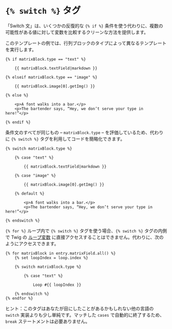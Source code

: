 # `{% switch %}` タグ

「Switch 文」は、いくつかの反復的な `{% if %}` 条件を使う代わりに、複数の可能性がある値に対して変数を比較するクリーンな方法を提供します。

このテンプレートの例では、行列ブロックのタイプによって異なるテンプレートを実行します。

```twig
{% if matrixBlock.type == "text" %}

    {{ matrixBlock.textField|markdown }}

{% elseif matrixBlock.type == "image" %}

    {{ matrixBlock.image[0].getImg() }}

{% else %}

    <p>A font walks into a bar.</p>
    <p>The bartender says, “Hey, we don’t serve your type in here!”</p>

{% endif %}
```

条件文のすべてが同じもの – `matrixBlock.type` – を評価しているため、代わりに `{% switch %}` タグを利用してコードを簡略化できます。

```twig
{% switch matrixBlock.type %}

    {% case "text" %}

        {{ matrixBlock.textField|markdown }}

    {% case "image" %}

        {{ matrixBlock.image[0].getImg() }}

    {% default %}

        <p>A font walks into a bar.</p>
        <p>The bartender says, “Hey, we don’t serve your type in here!”</p>

{% endswitch %}
```

`{% for %}` ループ内で `{% switch %}` タグを使う場合、`{% switch %}` タグの内側で Twig の [ループ変数](https://twig.symfony.com/doc/tags/for.html#the-loop-variable) に直接アクセスすることはできません。代わりに、次のようにアクセスできます。

```twig
{% for matrixBlock in entry.matrixField.all() %}
    {% set loopIndex = loop.index %}

    {% switch matrixBlock.type %}

        {% case "text" %}

            Loop #{{ loopIndex }}

    {% endswitch %}
{% endfor %}
```

ヒント：このタグはあなたが目にしたことがあるかもしれない他の言語の `switch` 実装よりも少し単純です。マッチした `cases` で自動的に終了するため、`break` ステートメントは必要ありません。
